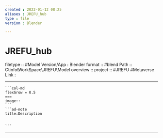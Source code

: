 ```yaml
---
created : 2023-01-12 08:25
aliases : JREFU_hub
type : file
version : Blender

---
```


# JREFU_hub

filetype :: #Model
Version/App : Blender
format :: #blend
Path :: Ctinfo\WorkSpace\JREFU\Model
overview ::
project :: #JREFU #Metaverse 
Link :

---

`````col
```col-md
flexGrow = 0.5
===
image::
```
```ad-note
title:Description


```

`````


---

